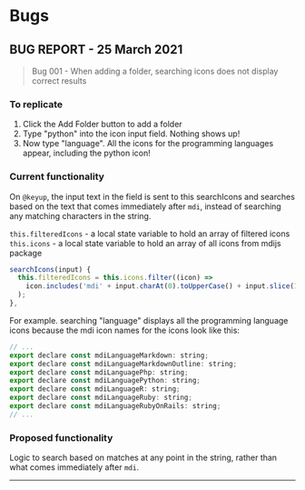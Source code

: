 # Bugs

## BUG REPORT - 25 March 2021

> Bug 001 - When adding a folder, searching icons does not display correct results

### To replicate

1. Click the Add Folder button to add a folder
2. Type "python" into the icon input field. Nothing shows up!
3. Now type "language". All the icons for the programming languages appear, including the python icon!

### Current functionality

On `@keyup`, the input text in the field is sent to this searchIcons and searches based on the text that comes immediately after `mdi`, instead of searching any matching characters in the string.

`this.filteredIcons` - a local state variable to hold an array of filtered icons  
`this.icons` - a local state variable to hold an array of all icons from mdijs package

```js
searchIcons(input) {
  this.filteredIcons = this.icons.filter((icon) =>
    icon.includes('mdi' + input.charAt(0).toUpperCase() + input.slice(1))
  );
},
```

For example. searching "language" displays all the programming language icons because the mdi icon names for the icons look like this:

```js
// ...
export declare const mdiLanguageMarkdown: string;
export declare const mdiLanguageMarkdownOutline: string;
export declare const mdiLanguagePhp: string;
export declare const mdiLanguagePython: string;
export declare const mdiLanguageR: string;
export declare const mdiLanguageRuby: string;
export declare const mdiLanguageRubyOnRails: string;
// ...
```

### Proposed functionality

Logic to search based on matches at any point in the string, rather than what comes immediately after `mdi`.

---
